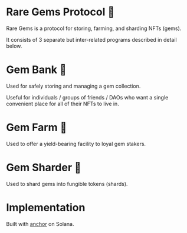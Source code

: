 # Rare Gems Protocol 💎

Rare Gems is a protocol for storing, farming, and sharding NFTs (gems).

It consists of 3 separate but inter-related programs described in detail below.

# Gem Bank 🏦

Used for safely storing and managing a gem collection.

Useful for individuals / groups of friends / DAOs who want a single convenient place for all of their NFTs to live in.

# Gem Farm 🚜

Used to offer a yield-bearing facility to loyal gem stakers.

# Gem Sharder 🔨

Used to shard gems into fungible tokens (shards). 

# Implementation

Built with [anchor](https://github.com/project-serum/anchor) on Solana.

